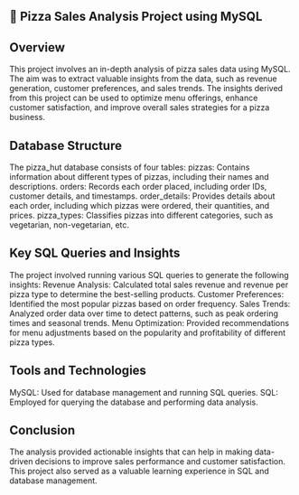 ## 🍕 Pizza Sales Analysis Project using MySQL
## Overview
This project involves an in-depth analysis of pizza sales data using MySQL. The aim was to extract valuable insights from the data, such as revenue generation, customer preferences, and sales trends. The insights derived from this project can be used to optimize menu offerings, enhance customer satisfaction, and improve overall sales strategies for a pizza business.

## Database Structure
The pizza_hut database consists of four tables:
pizzas: Contains information about different types of pizzas, including their names and descriptions.
orders: Records each order placed, including order IDs, customer details, and timestamps.
order_details: Provides details about each order, including which pizzas were ordered, their quantities, and prices.
pizza_types: Classifies pizzas into different categories, such as vegetarian, non-vegetarian, etc.

## Key SQL Queries and Insights
The project involved running various SQL queries to generate the following insights:
Revenue Analysis: Calculated total sales revenue and revenue per pizza type to determine the best-selling products.
Customer Preferences: Identified the most popular pizzas based on order frequency.
Sales Trends: Analyzed order data over time to detect patterns, such as peak ordering times and seasonal trends.
Menu Optimization: Provided recommendations for menu adjustments based on the popularity and profitability of different pizza types.

## Tools and Technologies
MySQL: Used for database management and running SQL queries.
SQL: Employed for querying the database and performing data analysis.


## Conclusion
The analysis provided actionable insights that can help in making data-driven decisions to improve sales performance and customer satisfaction. This project also served as a valuable learning experience in SQL and database management.
